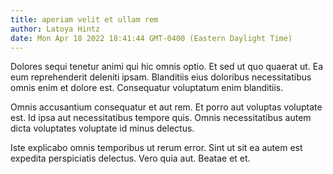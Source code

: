 ```yaml
---
title: aperiam velit et ullam rem
author: Latoya Hintz
date: Mon Apr 18 2022 18:41:44 GMT-0400 (Eastern Daylight Time)
---
```

Dolores sequi tenetur animi qui hic omnis optio. Et sed ut quo quaerat ut. Ea eum reprehenderit deleniti ipsam. Blanditiis eius doloribus necessitatibus omnis enim et dolore est. Consequatur voluptatum enim blanditiis.

 Omnis accusantium consequatur et aut rem. Et porro aut voluptas voluptate est. Id ipsa aut necessitatibus tempore quis. Omnis necessitatibus autem dicta voluptates voluptate id minus delectus.

 Iste explicabo omnis temporibus ut rerum error. Sint ut sit ea autem est expedita perspiciatis delectus. Vero quia aut. Beatae et et.